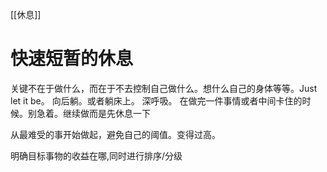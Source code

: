 [[休息]]
# 快速短暂的休息
关键不在于做什么，而在于不去控制自己做什么。想什么自己的身体等等。Just let it be。
向后躺。或者躺床上。
深呼吸。
在做完一件事情或者中间卡住的时候。别急着。继续做而是先休息一下

从最难受的事开始做起，避免自己的阈值。变得过高。

明确目标事物的收益在哪,同时进行排序/分级
